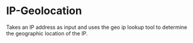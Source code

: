 # IP-Geolocation
Takes an IP address as input and uses the geo ip lookup tool to determine the geographic location of the IP.
